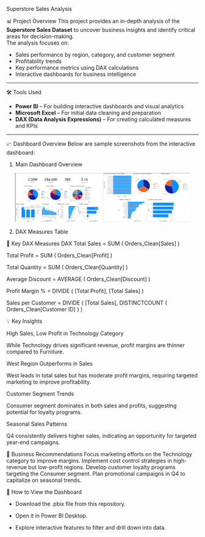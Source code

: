 Superstore Sales Analysis

📊 Project Overview
This project provides an in-depth analysis of the **Superstore Sales Dataset** to uncover business insights and identify critical areas for decision-making.  
The analysis focuses on:
- Sales performance by region, category, and customer segment
- Profitability trends
- Key performance metrics using DAX calculations
- Interactive dashboards for business intelligence

---

🛠 Tools Used
- **Power BI** – For building interactive dashboards and visual analytics
- **Microsoft Excel** – For initial data cleaning and preparation
- **DAX (Data Analysis Expressions)** – For creating calculated measures and KPIs

---

 📈 Dashboard Overview
Below are sample screenshots from the interactive dashboard:

1. Main Dashboard Overview  
<p align="center">
  <img src="Images/mainpage.png" alt="Main Page" width="45%">
  <img src="Images/customer_segment.png" alt="Customer Segment" width="45%">
</p>

2. DAX Measures Table 



🧮 Key DAX Measures
DAX
Total Sales = SUM ( Orders_Clean[Sales] )

Total Profit = SUM ( Orders_Clean[Profit] )

Total Quantity = SUM ( Orders_Clean[Quantity] )

Average Discount = AVERAGE ( Orders_Clean[Discount] )

Profit Margin % = DIVIDE ( [Total Profit], [Total Sales] )

Sales per Customer = DIVIDE ( [Total Sales], DISTINCTCOUNT ( Orders_Clean[Customer ID] ) )

💡 Key Insights

High Sales, Low Profit in Technology Category

While Technology drives significant revenue, profit margins are thinner compared to Furniture.

West Region Outperforms in Sales

West leads in total sales but has moderate profit margins, requiring targeted marketing to improve profitability.

Customer Segment Trends

Consumer segment dominates in both sales and profits, suggesting potential for loyalty programs.

Seasonal Sales Patterns

Q4 consistently delivers higher sales, indicating an opportunity for targeted year-end campaigns.

🎯 Business Recommendations
Focus marketing efforts on the Technology category to improve margins.
Implement cost control strategies in high-revenue but low-profit regions.
Develop customer loyalty programs targeting the Consumer segment.
Plan promotional campaigns in Q4 to capitalize on seasonal trends.

📌 How to View the Dashboard

- Download the .pbix file from this repository.

- Open it in Power BI Desktop.

- Explore interactive features to filter and drill down into data.
